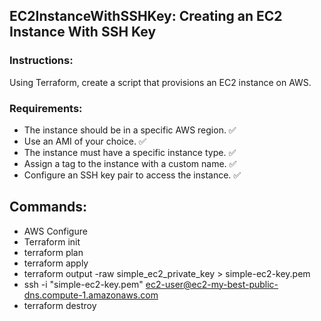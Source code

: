 ## EC2InstanceWithSSHKey: Creating an EC2 Instance With SSH Key

### Instructions:
Using Terraform, create a script that provisions an EC2 instance on AWS.

### Requirements:
- The instance should be in a specific AWS region. ✅
- Use an AMI of your choice. ✅
- The instance must have a specific instance type. ✅
- Assign a tag to the instance with a custom name. ✅
- Configure an SSH key pair to access the instance. ✅

## Commands:

- AWS Configure
- Terraform init
- terraform plan
- terraform apply
- terraform output -raw simple_ec2_private_key > simple-ec2-key.pem
- ssh -i "simple-ec2-key.pem" ec2-user@ec2-my-best-public-dns.compute-1.amazonaws.com
- terraform destroy
